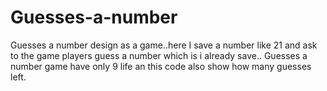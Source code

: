 # Guesses-a-number
Guesses a number design as a game..here I save a number like 21 and ask to the game players guess a number which is i already save..
Guesses a number game have only 9 life an this code also show how many guesses left.

